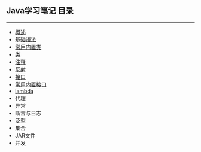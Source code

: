## Java学习笔记  目录
---

+ [概述](./conception.md)
+ [基础语法](./no1.md)
+ [常用内置类](./no2.md)
+ [类](./no3.md)
+ [注释](./no4.md)
+ [反射](./no5.md)
+ [接口](./no6.md)
+ [常用内置接口](./no7.md)
+ [lambda](./no8.md)
+ 代理
+ 异常
+ 断言与日志
+ 泛型
+ 集合
+ JAR文件
+ 并发